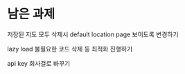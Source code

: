 # 남은 과제

저장된 지도 모두 삭제시 default location page 보이도록 변경하기


lazy load 불필요한 코드 삭제 등 최적화 진행하기


api key 회사걸로 바꾸기
